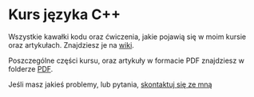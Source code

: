 # Kurs języka C++

Wszystkie kawałki kodu oraz ćwiczenia, jakie pojawią się w moim kursie oraz artykułach.
Znajdziesz je na [wiki](https://github.com/SteelPh0enix/KursCPP/wiki).

Poszczególne części kursu, oraz artykuły w formacie PDF znajdziesz w folderze [PDF](./tree/master/PDF).

Jeśli masz jakieś problemy, lub pytania, [skontaktuj się ze mną](https://fb.com/steelph0enix)